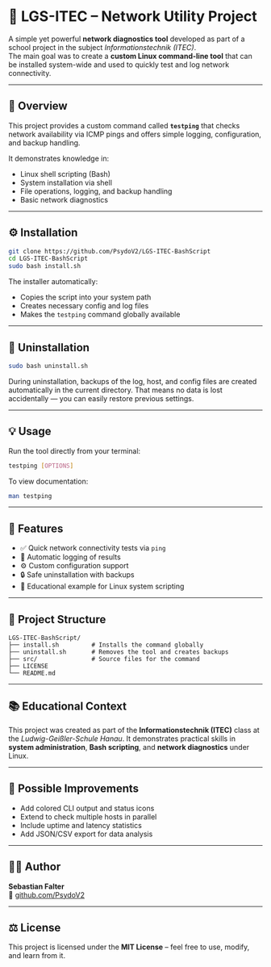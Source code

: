 
# 🧠 LGS-ITEC – Network Utility Project

A simple yet powerful **network diagnostics tool** developed as part of a school project in the subject *Informationstechnik (ITEC)*.  
The main goal was to create a **custom Linux command-line tool** that can be installed system-wide and used to quickly test and log network connectivity.

---

## 🚀 Overview

This project provides a custom command called **`testping`** that checks network availability via ICMP pings and offers simple logging, configuration, and backup handling.

It demonstrates knowledge in:
- Linux shell scripting (Bash)
- System installation via shell
- File operations, logging, and backup handling
- Basic network diagnostics

---

## ⚙️ Installation

```bash
git clone https://github.com/PsydoV2/LGS-ITEC-BashScript
cd LGS-ITEC-BashScript
sudo bash install.sh
````

The installer automatically:

* Copies the script into your system path
* Creates necessary config and log files
* Makes the `testping` command globally available

---

## 🧹 Uninstallation

```bash
sudo bash uninstall.sh
```

During uninstallation, backups of the log, host, and config files are created automatically in the current directory.
That means no data is lost accidentally — you can easily restore previous settings.

---

## 💡 Usage

Run the tool directly from your terminal:

```bash
testping [OPTIONS]
```

To view documentation:

```bash
man testping
```

---

## 🧩 Features

* ✅ Quick network connectivity tests via `ping`
* 📝 Automatic logging of results
* ⚙️ Custom configuration support
* 🔒 Safe uninstallation with backups
* 🧠 Educational example for Linux system scripting

---

## 📁 Project Structure

```
LGS-ITEC-BashScript/
├── install.sh         # Installs the command globally
├── uninstall.sh       # Removes the tool and creates backups
├── src/               # Source files for the command
├── LICENSE
└── README.md
```

---

## 📚 Educational Context

This project was created as part of the **Informationstechnik (ITEC)** class at the *Ludwig-Geißler-Schule Hanau*.
It demonstrates practical skills in **system administration**, **Bash scripting**, and **network diagnostics** under Linux.

---

## 🔮 Possible Improvements

* Add colored CLI output and status icons
* Extend to check multiple hosts in parallel
* Include uptime and latency statistics
* Add JSON/CSV export for data analysis

---

## 🧑‍💻 Author

**Sebastian Falter** <br>
🔗 [github.com/PsydoV2](https://github.com/PsydoV2)

---

## ⚖️ License

This project is licensed under the **MIT License** – feel free to use, modify, and learn from it.

